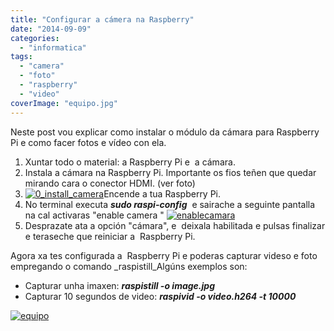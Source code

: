 ```yaml
---
title: "Configurar a cámera na Raspberry"
date: "2014-09-09"
categories: 
  - "informatica"
tags: 
  - "camera"
  - "foto"
  - "raspberry"
  - "video"
coverImage: "equipo.jpg"
---
```


Neste post vou explicar como instalar o módulo da cámara para Raspberry Pi e como facer fotos e vídeo con ela.

1. Xuntar todo o material: a Raspberry Pi e  a cámara.
2. Instala a cámara na Raspberry Pi. Importante os fios teñen que quedar mirando cara o conector HDMI. (ver foto)
3. [![0_install_camera](images/0_install_camera-150x150.jpg)](http://belay.es/?attachment_id=1633)Encende a tua Raspberry Pi.
4. No terminal executa _**sudo raspi-config**_  e sairache a seguinte pantalla na cal activaras "enable camera " [![enablecamara](images/enablecamara-150x150.png)](http://belay.es/wp-content/uploads/2014/09/enablecamara.png)
5. Desprazate ata a opción "cámara", e  deixala habilitada e pulsas finalizar e teraseche que reiniciar a  Raspberry Pi.

Agora xa tes configurada a  Raspberry Pi e poderas capturar videso e foto empregando o comando _raspistill_Algúns exemplos son:

- Capturar unha imaxen: **_raspistill -o image.jpg_**
- Capturar 10 segundos de video: **_raspivid -o video.h264 -t 10000_**

[](http://belay.es/wp-content/uploads/2014/09/IMG_20140909_170651.jpg)[](http://belay.es/wp-content/uploads/2014/09/equipo.jpg)[![equipo](images/equipo-768x1024.jpg)](http://belay.es/wp-content/uploads/2014/09/equipo.jpg)
